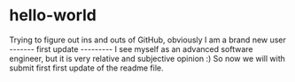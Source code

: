 # hello-world
Trying to figure out ins and outs of GitHub, obviously I am a brand new user
------- first update ---------
I see myself as an advanced software engineer, but it is very relative and subjective opinion :)
So now we will with submit first first update of the readme file. 
